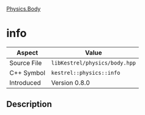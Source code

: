 [Physics.Body](index)
# info
| Aspect | Value |
| --- | --- |
| Source File | `libKestrel/physics/body.hpp` |
| C++ Symbol | `kestrel::physics::info` |
| Introduced | Version 0.8.0 |
## Description

